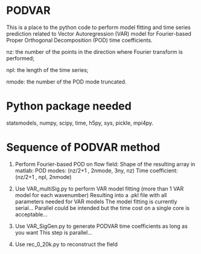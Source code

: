 # PODVAR
This is a place to the python code to perform model fitting and time series prediction related to Vector Autoregression (VAR) model for Fourier-based Proper Orthogonal Decomposition (POD) time coefficients.

nz: the number of the points in the direction where Fourier transform is performed;

npl: the length of the time series;

nmode: the number of the POD mode truncated.

# Python package needed
statsmodels, numpy, scipy, time, h5py, sys, pickle, mpi4py.

# Sequence of PODVAR method
1. Perform Fourier-based POD on flow field:
    Shape of the resulting array in matlab:
        POD modes: (nz/2+1 , 2nmode, 3ny, nz)
        Time coefficient: (nz/2+1 , npl, 2nmode)

2. Use VAR_multiSig.py to perform VAR model fitting (more than 1 VAR model for each wavenumber)
    Resulting into a .pkl file with all parameters needed for VAR models
    The model fitting is currently serial...
    Parallel could be intended but the time cost on a single core is acceptable...

3. Use VAR_SigGen.py to generate PODVAR time coefficients as long as you want
    This step is parallel...

4. Use rec_0_20k.py to reconstruct the field

